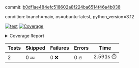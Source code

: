 commit: [b0df1ae484efc518602a8f224ba6514f46a4b038](https://github.com/rcmdnk/boto3-session/tree/b0df1ae484efc518602a8f224ba6514f46a4b038)

condition: branch=main, os=ubuntu-latest, python_version=3.12

[![test](https://github.com/rcmdnk/boto3-session/actions/workflows/test.yml/badge.svg)](https://github.com/rcmdnk/boto3-session/actions/runs/10047176801)
<a href="https://github.com/rcmdnk/boto3-session/blob/b0df1ae484efc518602a8f224ba6514f46a4b038/README.md"><img alt="Coverage" src="https://img.shields.io/badge/Coverage-47%25-orange.svg" /></a><details><summary>Coverage Report </summary><table><tr><th>File</th><th>Stmts</th><th>Miss</th><th>Cover</th><th>Missing</th></tr><tbody><tr><td colspan="5"><b>src/boto3_session</b></td></tr><tr><td>&nbsp; &nbsp;<a href="https://github.com/rcmdnk/boto3-session/blob/b0df1ae484efc518602a8f224ba6514f46a4b038/src/boto3_session/session.py">session.py</a></td><td>59</td><td>34</td><td>42%</td><td><a href="https://github.com/rcmdnk/boto3-session/blob/b0df1ae484efc518602a8f224ba6514f46a4b038/src/boto3_session/session.py#L11-L14">11&ndash;14</a>, <a href="https://github.com/rcmdnk/boto3-session/blob/b0df1ae484efc518602a8f224ba6514f46a4b038/src/boto3_session/session.py#L56">56</a>, <a href="https://github.com/rcmdnk/boto3-session/blob/b0df1ae484efc518602a8f224ba6514f46a4b038/src/boto3_session/session.py#L64-L66">64&ndash;66</a>, <a href="https://github.com/rcmdnk/boto3-session/blob/b0df1ae484efc518602a8f224ba6514f46a4b038/src/boto3_session/session.py#L69-L89">69&ndash;89</a>, <a href="https://github.com/rcmdnk/boto3-session/blob/b0df1ae484efc518602a8f224ba6514f46a4b038/src/boto3_session/session.py#L92-L110">92&ndash;110</a>, <a href="https://github.com/rcmdnk/boto3-session/blob/b0df1ae484efc518602a8f224ba6514f46a4b038/src/boto3_session/session.py#L113-L117">113&ndash;117</a>, <a href="https://github.com/rcmdnk/boto3-session/blob/b0df1ae484efc518602a8f224ba6514f46a4b038/src/boto3_session/session.py#L120-L121">120&ndash;121</a>, <a href="https://github.com/rcmdnk/boto3-session/blob/b0df1ae484efc518602a8f224ba6514f46a4b038/src/boto3_session/session.py#L124-L125">124&ndash;125</a></td></tr><tr><td><b>TOTAL</b></td><td><b>64</b></td><td><b>34</b></td><td><b>47%</b></td><td>&nbsp;</td></tr></tbody></table></details>

| Tests | Skipped | Failures | Errors | Time |
| ----- | ------- | -------- | -------- | ------------------ |
| 2 | 0 :zzz: | 0 :x: | 0 :fire: | 2.591s :stopwatch: |

